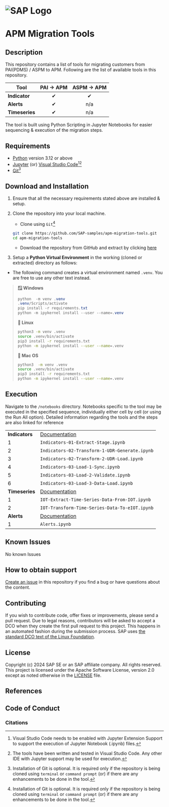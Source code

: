 <!--# SAP-samples/repository-template
This default template for SAP Samples repositories includes files for README, LICENSE, and .reuse/dep5. All repositories on github.com/SAP-samples will be created based on this template.

# Containing Files

1. The LICENSE file:
In most cases, the license for SAP sample projects is `Apache 2.0`.

2. The .reuse/dep5 file: 
The [Reuse Tool](https://reuse.software/) must be used for your samples project. You can find the .reuse/dep5 in the project initial. Please replace the parts inside the single angle quotation marks < > by the specific information for your repository.
3. The README.md file (this file):
Please edit this file as it is the primary description file for your project. You can find some placeholder titles for sections below.-->

# ![SAP Logo](https://github.com/user-attachments/assets/90192cd9-0330-4ae5-a24f-01991dd18af4)

# APM Migration Tools
<!-- Please include descriptive title -->

<!--- Register repository https://api.reuse.software/register, then add REUSE badge:
[![REUSE status](https://api.reuse.software/badge/github.com/SAP-samples/REPO-NAME)](https://api.reuse.software/info/github.com/SAP-samples/REPO-NAME)
-->

## Description
<!-- Please include SEO-friendly description -->
This repository contains a list of tools for migrating customers from PAI(PDMS) / ASPM to APM. Following are the list of available tools in this repository.

| Tool | PAI → APM | ASPM → APM |
| ----- | :---------: | :---------: |
| **Indicator** | ✔ | ✔ |
| **Alerts**    | ✔ | n/a |
| **Timeseries** | ✔ | n/a |

The tool is built using Python Scripting in Jupyter Notebooks for easier sequencing & execution of the migration steps.

## Requirements

* [Python](https://www.python.org/) version 3.12 or above
* [Jupyter](https://jupyter.org/) (or) [Visual Studio Code](https://code.visualstudio.com/)[^1][^2]
* [Git](https://git-scm.com/)[^3]

## Download and Installation

1. Ensure that all the necessary requirements stated above are installed & setup.
2. Clone the repository into your local machine.

   * Clone using `Git`[^3]

   ```bash
   git clone https://github.com/SAP-samples/apm-migration-tools.git
   cd apm-migration-tools
   ```

   * Download the repository from GitHub and extract by clicking [here](https://github.com/SAP-samples/apm-migration-tools/archive/refs/heads/main.zip)
  
3. Setup a **Python Virtual Environment** in the working (cloned or extracted) directory as follows:

* The following command creates a virtual environment named `.venv`. You are free to use any other text instead.

> **🪟 Windows**
>
> ```powershell
> python  -m venv .venv
> .venv/Scripts/activate
> pip install -r requirements.txt
> python -m ipykernel install --user --name=.venv
> ```
>
> **🐧 Linux**
>
> ```bash
> python3 -m venv .venv
> source .venv/bin/activate
> pip3 install -r requirements.txt
> python -m ipykernel install --user --name=.venv
> ```
>
> **🍎 Mac OS**
>
> ```bash
> python3  -m venv .venv
> source .venv/bin/activate
> pip3 install -r requirements.txt
> python -m ipykernel install --user --name=.venv
> ```

## Execution

Navigate to the `/notebooks` directory. Notebooks specific to the tool may be executed in the specified sequence, individually either cell by cell (or using the Run All option). Detailed information regarding the tools and the steps are also linked for reference

|  |    |
| --------- | ------------- |
| **Indicators**| [Documentation](docs/indicator-migration.md)|
| 1 | `Indicators-01-Extract-Stage.ipynb` |
| 2 | `Indicators-02-Transform-1-UDR-Generate.ipynb` |
| 3 | `Indicators-02-Transform-2-UDR-Load.ipynb` |
| 4 | `Indicators-03-Load-1-Sync.ipynb` |
| 5 | `Indicators-03-Load-2-Validate.ipynb` |
| 6 | `Indicators-03-Load-3-Data-Load.ipynb` |
| **Timeseries** |[Documentation](docs/time-series-migration.md)|
| 1 | `IOT-Extract-Time-Series-Data-From-IOT.ipynb` |
| 2 | `IOT-Transform-Time-Series-Data-To-eIOT.ipynb` |
| **Alerts** |[Documentation](wrong_link.md)|
| 1 | `Alerts.ipynb` |

## Known Issues
<!-- You may simply state "No known issues. -->
No known Issues

## How to obtain support

[Create an issue](https://github.com/SAP-samples/apm-migration-tools/issues) in this repository if you find a bug or have questions about the content.

## Contributing

If you wish to contribute code, offer fixes or improvements, please send a pull request. Due to legal reasons, contributors will be asked to accept a DCO when they create the first pull request to this project. This happens in an automated fashion during the submission process. SAP uses [the standard DCO text of the Linux Foundation](https://developercertificate.org/).

## License

Copyright (c) 2024 SAP SE or an SAP affiliate company. All rights reserved. This project is licensed under the Apache Software License, version 2.0 except as noted otherwise in the [LICENSE](LICENSE) file.

## References

## Code of Conduct

### Citations

[^1]: Visual Studio Code needs to be enabled with Jupyter Extension Support to support the execution of Jupyter Notebook (.ipynb) files.
[^2]: The tools have been written and tested in Visual Studio Code. Any other IDE with Jupyter support may be used for execution.
[^3]: Installation of Git is optional. It is required only if the repository is being cloned using `terminal` or `command prompt` (or) if there are any enhancements to be done in the tool.
